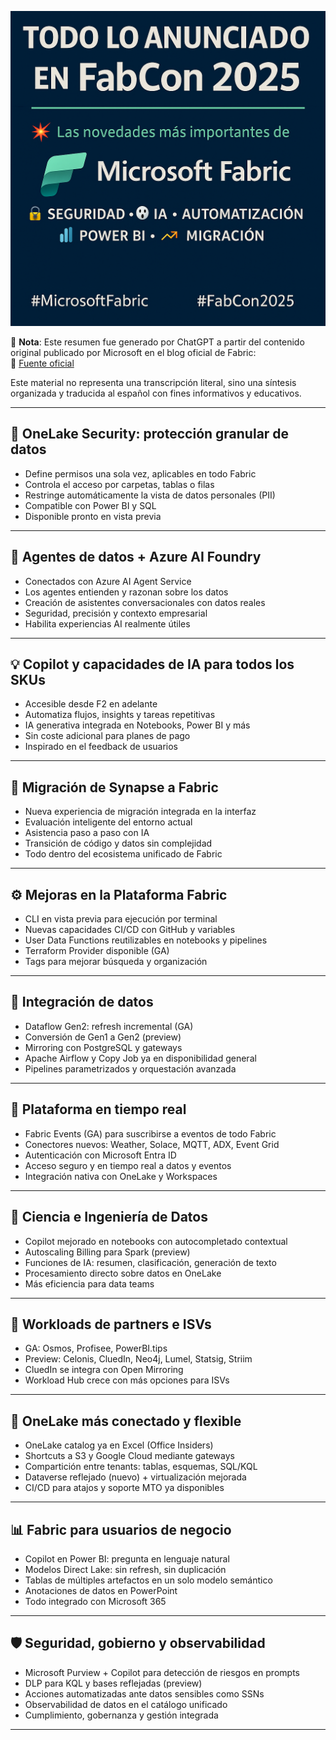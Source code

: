 
![Todo lo anunciado en FabCon 2025 Las vegas](FabCon2025LasVegas.png)

📝 **Nota**: Este resumen fue generado por ChatGPT a partir del contenido original publicado por Microsoft en el blog oficial de Fabric:  
🔗 [Fuente oficial](https://www.microsoft.com/en-us/microsoft-fabric/blog/2025/03/31/fabcon-2025-fueling-tomorrows-ai-with-new-agentic-capabilities-and-security-innovations-in-fabric/)

Este material no representa una transcripción literal, sino una síntesis organizada y traducida al español con fines informativos y educativos.

---

## 🔐 OneLake Security: protección granular de datos

- Define permisos una sola vez, aplicables en todo Fabric  
- Controla el acceso por carpetas, tablas o filas  
- Restringe automáticamente la vista de datos personales (PII)  
- Compatible con Power BI y SQL  
- Disponible pronto en vista previa

---

## 🤖 Agentes de datos + Azure AI Foundry

- Conectados con Azure AI Agent Service  
- Los agentes entienden y razonan sobre los datos  
- Creación de asistentes conversacionales con datos reales  
- Seguridad, precisión y contexto empresarial  
- Habilita experiencias AI realmente útiles

---

## 💡 Copilot y capacidades de IA para todos los SKUs

- Accesible desde F2 en adelante  
- Automatiza flujos, insights y tareas repetitivas  
- IA generativa integrada en Notebooks, Power BI y más  
- Sin coste adicional para planes de pago  
- Inspirado en el feedback de usuarios

---

## 🔄 Migración de Synapse a Fabric

- Nueva experiencia de migración integrada en la interfaz  
- Evaluación inteligente del entorno actual  
- Asistencia paso a paso con IA  
- Transición de código y datos sin complejidad  
- Todo dentro del ecosistema unificado de Fabric

---

## ⚙️ Mejoras en la Plataforma Fabric

- CLI en vista previa para ejecución por terminal  
- Nuevas capacidades CI/CD con GitHub y variables  
- User Data Functions reutilizables en notebooks y pipelines  
- Terraform Provider disponible (GA)  
- Tags para mejorar búsqueda y organización

---

## 🔗 Integración de datos

- Dataflow Gen2: refresh incremental (GA)  
- Conversión de Gen1 a Gen2 (preview)  
- Mirroring con PostgreSQL y gateways  
- Apache Airflow y Copy Job ya en disponibilidad general  
- Pipelines parametrizados y orquestación avanzada

---

## 📡 Plataforma en tiempo real

- Fabric Events (GA) para suscribirse a eventos de todo Fabric  
- Conectores nuevos: Weather, Solace, MQTT, ADX, Event Grid  
- Autenticación con Microsoft Entra ID  
- Acceso seguro y en tiempo real a datos y eventos  
- Integración nativa con OneLake y Workspaces

---

## 🧪 Ciencia e Ingeniería de Datos

- Copilot mejorado en notebooks con autocompletado contextual  
- Autoscaling Billing para Spark (preview)  
- Funciones de IA: resumen, clasificación, generación de texto  
- Procesamiento directo sobre datos en OneLake  
- Más eficiencia para data teams

---

## 🤝 Workloads de partners e ISVs

- GA: Osmos, Profisee, PowerBI.tips  
- Preview: Celonis, CluedIn, Neo4j, Lumel, Statsig, Striim  
- CluedIn se integra con Open Mirroring  
- Workload Hub crece con más opciones para ISVs

---

## 🌊 OneLake más conectado y flexible

- OneLake catalog ya en Excel (Office Insiders)  
- Shortcuts a S3 y Google Cloud mediante gateways  
- Compartición entre tenants: tablas, esquemas, SQL/KQL  
- Dataverse reflejado (nuevo) + virtualización mejorada  
- CI/CD para atajos y soporte MTO ya disponibles

---

## 📊 Fabric para usuarios de negocio

- Copilot en Power BI: pregunta en lenguaje natural  
- Modelos Direct Lake: sin refresh, sin duplicación  
- Tablas de múltiples artefactos en un solo modelo semántico  
- Anotaciones de datos en PowerPoint  
- Todo integrado con Microsoft 365

---

## 🛡️ Seguridad, gobierno y observabilidad

- Microsoft Purview + Copilot para detección de riesgos en prompts  
- DLP para KQL y bases reflejadas (preview)  
- Acciones automatizadas ante datos sensibles como SSNs  
- Observabilidad de datos en el catálogo unificado  
- Cumplimiento, gobernanza y gestión integrada

---



